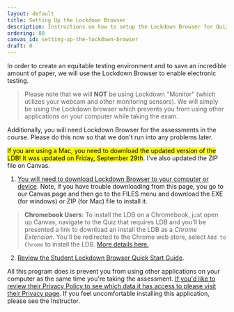 ```yaml
---
layout: default
title: Setting Up the Lockdown Browser
description: Instructions on how to setup the Lockdown Browser for Quizzes
ordering: 80
canvas_id: setting-up-the-lockdown-browser
draft: 0
---
```


In order to create an equitable testing environment and to save an incredible amount of paper, we will use the Lockdown Browser to enable electronic testing.

> Please note that we will **NOT** be using Lockdown "Monitor" (which utilizes your webcam and other monitoring sensors). We will simply be using the Lockdown browser which prevents you from using other applications on your computer while taking the exam.

Additionally, you will need Lockdown Browser for the assessments in the course. Please do this now so that we don't run into any problems later.

<mark>If you are using a Mac, you need to download the updated version of the LDB! It was updated on Friday, September 29th</mark>. I've also updated the ZIP file on Canvas.

1. <a href="http://www.respondus.com/lockdown/download.php?id=171646780" target="_blank">You will need to download Lockdown Browser to your computer or device</a>. Note, if you have trouble downloading from this page, you go to our Canvas page and then go to the FILES menu and download the EXE (for windows) or ZIP (for Mac) file to install it.

> **Chromebook Users**: To install the LDB on a Chromebook, just open up Canvas, navigate to the Quiz that requires LDB and you'll be presented a link to download an install the LDB as a _Chrome Extension_. You'll be redirected to the Chrome web store, select `Add to Chrome` to install the LDB. [More details here.](https://support.respondus.com/hc/en-us/sections/4409595261979-Chromebook-)

2. <a href="https://web.respondus.com/wp-content/uploads/2019/08/RLDB-QuickStartGuide-Instructure-Student.pdf" target="_blank">Review the Student Lockdown Browser Quick Start Guide</a>.

All this program does is prevent you from using other applications on your computer as the same time you're taking the assessment. <a href="https://web.respondus.com/privacy/privacy-additional-lockdown-browser/" target="_blank">If you'd like to review their Privacy Policy to see which data it has access to please visit their Privacy page</a>. If you feel uncomfortable installing this application, please see the Instructor.
